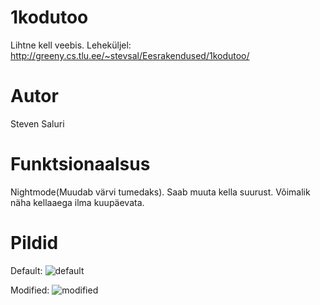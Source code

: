 # 1kodutoo
Lihtne kell veebis.
Leheküljel: http://greeny.cs.tlu.ee/~stevsal/Eesrakendused/1kodutoo/

# Autor
Steven Saluri

# Funktsionaalsus
Nightmode(Muudab värvi tumedaks).
Saab muuta kella suurust.
Võimalik näha kellaaega ilma kuupäevata.

# Pildid

Default:
![default](https://imgur.com/565xnQJ)

Modified:
![modified](https://imgur.com/G2FwERm)
